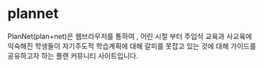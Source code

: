 # plannet
PlanNet(plan+net)은 웹브라우저를 통하여 , 어린 시절 부터 주입식 교육과 사교육에 익숙해진 학생들이 자기주도적 학습계획에 대해 갈피를 못잡고 있는 것에 대해 가이드를 공유하고자 하는 플랜 커뮤니티 사이트입니다.
